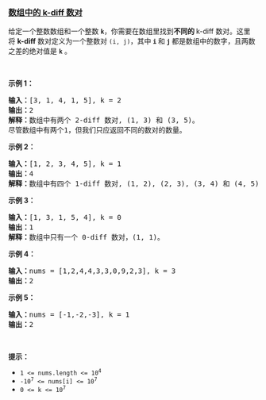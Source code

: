### [数组中的 k-diff 数对](https://leetcode-cn.com/problems/k-diff-pairs-in-an-array)

<p>给定一个整数数组和一个整数&nbsp;<code><strong>k</strong></code>，你需要在数组里找到<strong>不同的&nbsp;</strong>k-diff 数对。这里将&nbsp;<strong>k-diff</strong>&nbsp;数对定义为一个整数对 <code>(i, j)</code>，其中<strong> <code>i</code> </strong>和<strong> <code>j</code> </strong>都是数组中的数字，且两数之差的绝对值是&nbsp;<code><strong>k</strong></code> 。</p>

<p>&nbsp;</p>

<p><strong>示例 1：</strong></p>

<pre><strong>输入：</strong>[3, 1, 4, 1, 5], k = 2
<strong>输出：</strong>2
<strong>解释：</strong>数组中有两个 2-diff 数对, (1, 3) 和 (3, 5)。
尽管数组中有两个1，但我们只应返回不同的数对的数量。
</pre>

<p><strong>示例 2：</strong></p>

<pre><strong>输入：</strong>[1, 2, 3, 4, 5], k = 1
<strong>输出：</strong>4
<strong>解释：</strong>数组中有四个 1-diff 数对, (1, 2), (2, 3), (3, 4) 和 (4, 5)。
</pre>

<p><strong>示例 3：</strong></p>

<pre><strong>输入：</strong>[1, 3, 1, 5, 4], k = 0
<strong>输出：</strong>1
<strong>解释：</strong>数组中只有一个 0-diff 数对，(1, 1)。
</pre>

<p><strong>示例 4：</strong></p>

<pre><strong>输入：</strong>nums = [1,2,4,4,3,3,0,9,2,3], k = 3
<strong>输出：</strong>2
</pre>

<p><strong>示例 5：</strong></p>

<pre><strong>输入：</strong>nums = [-1,-2,-3], k = 1
<strong>输出：</strong>2
</pre>

<p>&nbsp;</p>

<p><strong>提示：</strong></p>

<ul>
	<li><code>1 &lt;= nums.length &lt;= 10<sup>4</sup></code></li>
	<li><code>-10<sup>7</sup> &lt;= nums[i] &lt;= 10<sup>7</sup></code></li>
	<li><code>0 &lt;= k &lt;= 10<sup>7</sup></code></li>
</ul>
